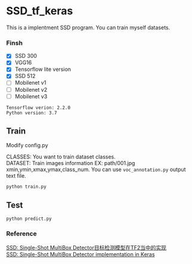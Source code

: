 # SSD_tf_keras

This is a implentment SSD program. You can train myself datasets.

### Finsh 
- [x] SSD 300
- [x] VGG16 
- [x] Tensorflow lite version
- [x] SSD 512
- [ ] Mobilenet v1
- [ ] Mobilenet v2
- [ ] Mobilenet v3

```
Tensorflow verion: 2.2.0
Python version: 3.7
```

## Train
Modify config.py  

CLASSES: You want to train dataset classes.  
DATASET: Train images information EX: path/001.jpg xmin,ymin,xmax,ymax,class_num. You can use `voc_annotation.py` output text file.  
```
python train.py
```

## Test
```
python predict.py
```


### Reference
[SSD: Single-Shot MultiBox Detector目标检测模型在TF2当中的实现](https://github.com/bubbliiiing/ssd-tf2/tree/67928f7e3b24a12ec0540ec09cc2b0f5406b5879)  
[SSD: Single-Shot MultiBox Detector implementation in Keras](https://github.com/mattroos/ssd_tensorflow2)  

